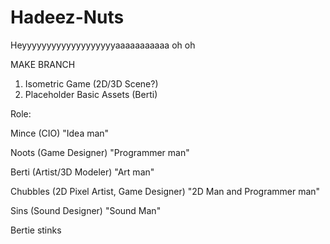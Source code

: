 # Hadeez-Nuts
Heyyyyyyyyyyyyyyyyyyyaaaaaaaaaaa oh oh

MAKE BRANCH

1. Isometric Game (2D/3D Scene?)
2. Placeholder Basic Assets (Berti)


Role:

Mince (CIO)
"Idea man"

Noots (Game Designer)
"Programmer man"

Berti (Artist/3D Modeler)
"Art man"

Chubbles (2D Pixel Artist, Game Designer)
"2D Man and Programmer man"

Sins (Sound Designer)
"Sound Man"

Bertie stinks